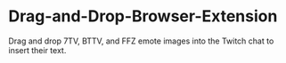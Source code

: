 # Drag-and-Drop-Browser-Extension
Drag and drop 7TV, BTTV, and FFZ emote images into the Twitch chat to insert their text.
